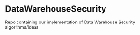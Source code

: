 # DataWarehouseSecurity
Repo containing our implementation of Data Warehouse Security algorithms/ideas
